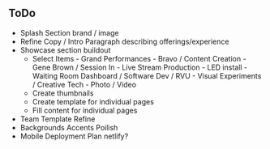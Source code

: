 ## ToDo
-   Splash Section brand / image
-   Refine Copy / Intro Paragraph describing offerings/experience
-   Showcase section buildout
    -   Select Items
            -   Grand Performances
            -   Bravo / Content Creation
            -   Gene Brown / Session In - Live Stream Production
            -   LED install
            -   Waiting Room Dashboard / Software Dev / RVU
            -   Visual Experiments / Creative Tech
            -   Photo /  Video
    -   Create thumbnails
    -   Create template for individual pages
    -   Fill content for individual pages
-   Team Template Refine
-   Backgrounds Accents Poilish
-   Mobile
Deployment Plan netlify?